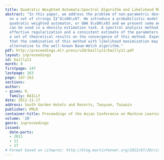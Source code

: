 ```yaml
---
title: Quadratic Weighted Automata:Spectral Algorithm and Likelihood Maximization
abstract: "In this paper, we address the problem of non-parametric density estimation
  on a set of strings Î£^â\x88\x97. We introduce a probabilistic model â\x80\x93 called
  quadratic weighted automaton, or QWA â\x80\x93 and we present some methods which
  can be used in a density estimation task. A spectral analysis method leads to an
  effective regularization and a consistent estimate of the parameters. We provide
  a set of theoretical results on the convergence of this method. Experiments show
  that the combination of this method with likelihood maximization may be an interesting
  alternative to the well-known Baum-Welch algorithm."
pdf: http://proceedings.mlr.press/v20/bailly11/bailly11.pdf
layout: inproceedings
id: bailly11
month: 0
firstpage: 147
lastpage: 163
page: 147-163
sections: 
author:
- given: R.
  family: BAILLY
date: 2011-11-17
address: South Garden Hotels and Resorts, Taoyuan, Taiwain
publisher: PMLR
container-title: Proceedings of the Asian Conference on Machine Learning
volume: '20'
genre: inproceedings
issued:
  date-parts:
  - 2011
  - 11
  - 17
# Format based on citeproc: http://blog.martinfenner.org/2013/07/30/citeproc-yaml-for-bibliographies/
---
```

